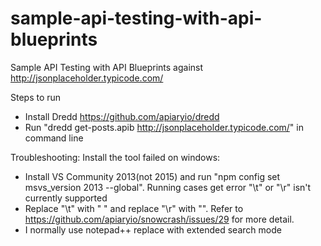 # sample-api-testing-with-api-blueprints
Sample API Testing with API Blueprints against http://jsonplaceholder.typicode.com/

Steps to run
- Install Dredd https://github.com/apiaryio/dredd
- Run "dredd get-posts.apib http://jsonplaceholder.typicode.com/" in command line

Troubleshooting:
Install the tool failed on windows:
- Install VS Community 2013(not 2015) and run "npm config set msvs_version 2013 --global".
Running cases get error "\t" or "\r" isn't currently supported
- Replace "\t" with "    " and replace "\r" with "". Refer to https://github.com/apiaryio/snowcrash/issues/29 for more detail.
- I normally use notepad++ replace with extended search mode
